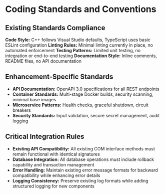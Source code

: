 # Coding Standards and Conventions

## Existing Standards Compliance
**Code Style:** C++ follows Visual Studio defaults, TypeScript uses basic ESLint configuration
**Linting Rules:** Minimal linting currently in place, no automated enforcement
**Testing Patterns:** Limited unit testing, no integration or end-to-end testing
**Documentation Style:** Inline comments, README files, no API documentation

## Enhancement-Specific Standards
- **API Documentation:** OpenAPI 3.0 specifications for all REST endpoints
- **Container Standards:** Multi-stage Docker builds, security scanning, minimal base images
- **Microservice Patterns:** Health checks, graceful shutdown, circuit breakers
- **Security Standards:** Input validation, secure secret management, audit logging

## Critical Integration Rules
- **Existing API Compatibility:** All existing COM interface methods must remain functional with identical signatures
- **Database Integration:** All database operations must include rollback capability and transaction management
- **Error Handling:** Maintain existing error message formats for backward compatibility while enhancing error details
- **Logging Consistency:** Preserve existing log formats while adding structured logging for new components
